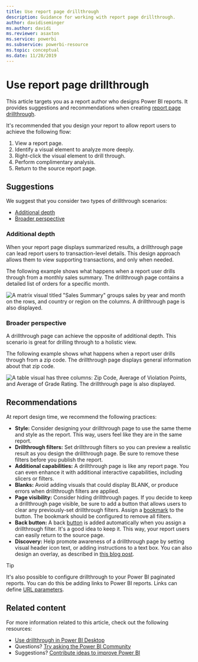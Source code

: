 ```yaml
---
title: Use report page drillthrough
description: Guidance for working with report page drillthrough.
author: davidiseminger
ms.author: davidi
ms.reviewer: asaxton
ms.service: powerbi
ms.subservice: powerbi-resource
ms.topic: conceptual
ms.date: 11/28/2019
---
```


# Use report page drillthrough

This article targets you as a report author who designs Power BI reports. It provides suggestions and recommendations when creating [report page drillthrough](../create-reports/desktop-drillthrough.md).

It's recommended that you design your report to allow report users to achieve the following flow:

1. View a report page.
2. Identify a visual element to analyze more deeply.
3. Right-click the visual element to drill through.
4. Perform complimentary analysis.
5. Return to the source report page.

## Suggestions

We suggest that you consider two types of drillthrough scenarios:

- [Additional depth](#additional-depth)
- [Broader perspective](#broader-perspective)

### Additional depth

When your report page displays summarized results, a drillthrough page can lead report users to transaction-level details. This design approach allows them to view supporting transactions, and only when needed.

The following example shows what happens when a report user drills through from a monthly sales summary. The drillthrough page contains a detailed list of orders for a specific month.

![A matrix visual titled "Sales Summary" groups sales by year and month on the rows, and country or region on the columns. A drillthrough page is also displayed.](media/report-drillthrough/suggestion-drillthrough-add-depth.png)

### Broader perspective

A drillthrough page can achieve the opposite of additional depth. This scenario is great for drilling through to a holistic view.

The following example shows what happens when a report user drills through from a zip code. The drillthrough page displays general information about that zip code.

![A table visual has three columns: Zip Code, Average of Violation Points, and Average of Grade Rating. The drillthrough page is also displayed.](media/report-drillthrough/suggestion-drillthrough-broader-perspective.png)

## Recommendations

At report design time, we recommend the following practices:

- **Style:** Consider designing your drillthrough page to use the same theme and style as the report. This way, users feel like they are in the same report.
- **Drillthrough filters:** Set drillthrough filters so you can preview a realistic result as you design the drillthrough page. Be sure to remove these filters before you publish the report.
- **Additional capabilities:** A drillthrough page is like any report page. You can even enhance it with additional interactive capabilities, including slicers or filters.
- **Blanks:** Avoid adding visuals that could display BLANK, or produce errors when drillthrough filters are applied.
- **Page visibility:** Consider hiding drillthrough pages. If you decide to keep a drillthrough page visible, be sure to add a button that allows users to clear any previously-set drillthrough filters. Assign a [bookmark](../create-reports/desktop-bookmarks.md) to the button. The bookmark should be configured to remove all filters.
- **Back button:** A back [button](../create-reports/desktop-buttons.md) is added automatically when you assign a drillthrough filter. It's a good idea to keep it. This way, your report users can easily return to the source page.
- **Discovery:** Help promote awareness of a drillthrough page by setting visual header icon text, or adding instructions to a text box. You can also design an overlay, as described in [this blog post](https://alluringbi.com/2019/10/23/overlays-for-true-self-serve-reporting/).

> [!TIP]
> It's also possible to configure drillthrough to your Power BI paginated reports. You can do this be adding links to Power BI reports. Links can define [URL parameters](https://powerbi.microsoft.com/blog/url-parameters-for-paginated-reports-are-now-available/).

## Related content

For more information related to this article, check out the following resources:

- [Use drillthrough in Power BI Desktop](../create-reports/desktop-drillthrough.md)
- Questions? [Try asking the Power BI Community](https://community.powerbi.com/)
- Suggestions? [Contribute ideas to improve Power BI](https://ideas.powerbi.com/)
